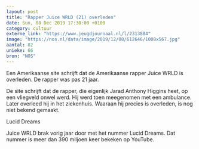 ```yaml
---
layout: post
title: "Rapper Juice WRLD (21) overleden"
date: Sun, 08 Dec 2019 17:30:00 +0100
category: cultuur
externe_link: "https://www.jeugdjournaal.nl/l/2313884"
image: "https://nos.nl/data/image/2019/12/08/612646/1008x567.jpg"
aantal: 82
unieke: 66
bron: "NOS"
---
```


<p>Een Amerikaanse site schrijft dat de Amerikaanse rapper Juice WRLD is overleden. De rapper was pas 21 jaar.</p>
<p>De site schrijft dat de rapper, die eigenlijk Jarad Anthony Higgins heet, op een vliegveld onwel werd. Hij werd toen meegenomen met een ambulance. Later overleed hij in het ziekenhuis. Waaraan hij precies is overleden, is nog niet bekend gemaakt.</p>
<p>Lucid Dreams</p>
<p>Juice WRLD brak vorig jaar door met het nummer Lucid Dreams. Dat nummer is meer dan 390 miljoen keer bekeken op YouTube.</p>
